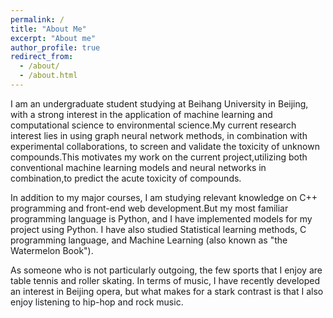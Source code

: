 ```yaml
---
permalink: /
title: "About Me"
excerpt: "About me"
author_profile: true
redirect_from: 
  - /about/
  - /about.html
---
```

I am an undergraduate student studying at Beihang University in Beijing, with a strong interest in the application of machine learning and computational science to environmental science.My current research interest lies in using graph neural network methods, in combination with experimental collaborations, to screen and validate the toxicity of unknown compounds.This motivates my work on the current project,utilizing both conventional machine learning models and neural networks in combination,to predict the acute toxicity of compounds.

In addition to my major courses, I am studying relevant knowledge on C++ programming and front-end web development.But my most familiar programming language is Python, and I have implemented models for my project using Python. I have also studied Statistical learning methods, C programming language, and Machine Learning (also known as "the Watermelon Book").

As someone who is not particularly outgoing, the few sports that I enjoy are table tennis and roller skating. In terms of music, I have recently developed an interest in Beijing opera, but what makes for a stark contrast is that I also enjoy listening to hip-hop and rock music.